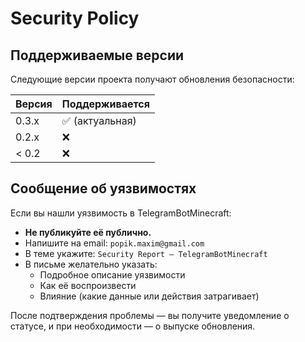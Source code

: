 # Security Policy

## Поддерживаемые версии

Следующие версии проекта получают обновления безопасности:

| Версия  | Поддерживается     |
| ------- | ------------------ |
| 0.3.x   | ✅ (актуальная)     |
| 0.2.x   | ❌                 |
| < 0.2   | ❌                 |

## Сообщение об уязвимостях

Если вы нашли уязвимость в TelegramBotMinecraft:

- **Не публикуйте её публично.**
- Напишите на email: `popik.maxim@gmail.com`
- В теме укажите: `Security Report – TelegramBotMinecraft`
- В письме желательно указать:
  - Подробное описание уязвимости
  - Как её воспроизвести
  - Влияние (какие данные или действия затрагивает)

После подтверждения проблемы — вы получите уведомление о статусе, и при необходимости — о выпуске обновления.
